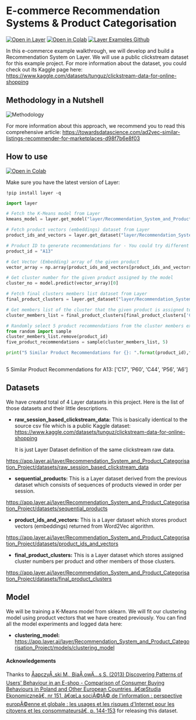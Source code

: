 # E-commerce Recommendation Systems & Product Categorisation

[![Open in Layer](https://development.layer.co/assets/badge.svg)](https://app.layer.ai/layer/Recommendation_System_and_Product_Categorisation_Project/) [![Open in Colab](https://colab.research.google.com/assets/colab-badge.svg)](https://colab.research.google.com/github/layerai/examples/blob/main/recommendation-system/Recommendation_System_and_Product_Categorisation.ipynb) [![Layer Examples Github](https://badgen.net/badge/icon/github?icon=github&label)](https://github.com/layerai/examples/tree/main/recommendation-system)

In this e-commerce example walkthrough, we will develop and build a Recommendation System on  Layer. We will use a public clickstream dataset for this example project. For more information about the dataset, you could check out its Kaggle page here: https://www.kaggle.com/datasets/tunguz/clickstream-data-for-online-shopping

## Methodology in a Nutshell

![Methodology](https://github.com/layerai/examples/raw/main/recommendation-system/methodology_plot.png)


For more information about this approach, we recommend you to read this comprehensive article: 
https://towardsdatascience.com/ad2vec-similar-listings-recommender-for-marketplaces-d98f7b6e8f03


## How to use

[![Open in Colab](https://colab.research.google.com/assets/colab-badge.svg)](https://colab.research.google.com/drive/1Q4gCY44bSiwgMjkTyop6KTTJNtj-FxhT?usp=sharing) 

Make sure you have the latest version of Layer:
```
!pip install layer -q
```

```python
import layer

# Fetch the K-Means model from Layer
kmeans_model = layer.get_model("layer/Recommendation_System_and_Product_Categorisation_Project/models/clustering_model").get_train()

# Fetch product vectors (embeddings) dataset from Layer
product_ids_and_vectors = layer.get_dataset("layer/Recommendation_System_and_Product_Categorisation_Project/datasets/product_ids_and_vectors").to_pandas()

# Product ID to generate recommendations for - You could try different product IDs in the data such as A16, C17, P12 etc.
product_id = "A13"

# Get Vector (Embedding) array of the given product
vector_array = np.array(product_ids_and_vectors[product_ids_and_vectors["Product_ID"]==product_id]["Vectors"].tolist())

# Get cluster number for the given product assigned by the model
cluster_no = model.predict(vector_array)[0]

# Fetch final clusters members list dataset from Layer
final_product_clusters = layer.get_dataset("layer/Recommendation_System_and_Product_Categorisation_Project/datasets/final_product_clusters").to_pandas()

# Get members list of the cluster that the given product is assigned to 
cluster_members_list = final_product_clusters[final_product_clusters['Cluster_No']==cluster_no]['Cluster_Member_List'].iloc[0].tolist()

# Randomly select 5 product recommendations from the cluster members excluding the given product
from random import sample
cluster_members_list.remove(product_id)
five_product_recommendations = sample(cluster_members_list, 5)

print("5 Similar Product Recommendations for {}: ".format(product_id),five_product_recommendations)
  
```
5 Similar Product Recommendations for A13:  ['C17', 'P60', 'C44', 'P56', 'A6']

## Datasets

We have created total of 4 Layer datasets in this project. Here is the list of those datasets and their little descriptions.

*  **raw_session_based_clickstream_data:** This is basically identical to the source csv file which is a public Kaggle dataset: https://www.kaggle.com/datasets/tunguz/clickstream-data-for-online-shopping

    It is just Layer Dataset definition of the same clickstream raw data.

https://app.layer.ai/layer/Recommendation_System_and_Product_Categorisation_Project/datasets/raw_session_based_clickstream_data

* **sequential_products:** This is a Layer dataset derived from the previous dataset which consists of sequences of products viewed in order per session. 

https://app.layer.ai/layer/Recommendation_System_and_Product_Categorisation_Project/datasets/sequential_products

* **product_ids_and_vectors:** This is a Layer dataset which stores product vectors (embeddings) returned from Word2Vec algorithm.

https://app.layer.ai/layer/Recommendation_System_and_Product_Categorisation_Project/datasets/product_ids_and_vectors

* **final_product_clusters:** This is a Layer dataset which stores assigned cluster numbers per product and other members of those clusters.
 
https://app.layer.ai/layer/Recommendation_System_and_Product_Categorisation_Project/datasets/final_product_clusters


## Model

We will be training a K-Means model from sklearn. We will fit our clustering model using product vectors that we have created previously. You can find all the model experiments and logged data here:

* **clustering_model:**
https://app.layer.ai/layer/Recommendation_System_and_Product_Categorisation_Project/models/clustering_model

#### Acknowledgements
Thanks to [ÅapczyÅ„ski M., BiaÅ‚owÄ…s S. (2013) Discovering Patterns of Users' Behaviour in an E-shop - Comparison of Consumer Buying Behaviours in Poland and Other European Countries, â€œStudia Ekonomiczneâ€, nr 151, â€œLa sociÃ©tÃ© de l'information : perspective europÃ©enne et globale : les usages et les risques d'Internet pour les citoyens et les consommateursâ€, p. 144-153](https://olist.com/pt-br/) for releasing this dataset.
